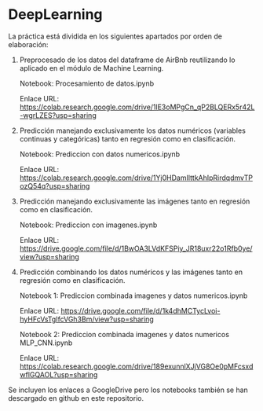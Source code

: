 # DeepLearning

La práctica está dividida en los siguientes apartados por orden de elaboración:



1. Preprocesado de los datos del dataframe de AirBnb reutilizando lo aplicado en el módulo de Machine Learning.

   Notebook: Procesamiento de datos.ipynb
   
   Enlace URL: https://colab.research.google.com/drive/1lE3oMPgCn_qP2BLQERx5r42L-wgrLZES?usp=sharing    


2. Predicción manejando exclusivamente los datos numéricos (variables continuas y categóricas) tanto en regresión como en clasificación.

   Notebook: Prediccion con datos numericos.ipynb 
   
   Enlace URL: https://colab.research.google.com/drive/1Yj0HDamIlttkAhIpRirdqdmvTPozQ54q?usp=sharing


3. Predicción manejando exclusivamente las imágenes tanto en regresión como en clasificación.
   
   Notebook: Prediccion con imagenes.ipynb
   
   Enlace URL: https://drive.google.com/file/d/1BwOA3LVdKFSPiy_JR18uxr22o1Rfb0ye/view?usp=sharing
   


4. Predicción combinando los datos numéricos y las imágenes tanto en regresión como en clasificación. 
   
   Notebook 1: Prediccion combinada imagenes y datos numericos.ipynb
   
   Enlace URL: https://drive.google.com/file/d/1k4dhMCTycLvoi-hyHFcVsTgIfcVGh3Bm/view?usp=sharing
   
   
   Notebook 2: Prediccion combinada imagenes y datos numericos MLP_CNN.ipynb
   
   Enlace URL: https://colab.research.google.com/drive/189exunnlXJjVG8Oe0pMFcsxdwflGQAOL?usp=sharing


Se incluyen los enlaces a GoogleDrive pero los notebooks también se han descargado en github en este repositorio.
